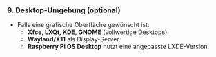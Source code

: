 ### 9. **Desktop-Umgebung (optional)**  
   - Falls eine grafische Oberfläche gewünscht ist:  
     - **Xfce, LXQt, KDE, GNOME** (vollwertige Desktops).  
     - **Wayland/X11** als Display-Server.  
     - **Raspberry Pi OS Desktop** nutzt eine angepasste LXDE-Version.  